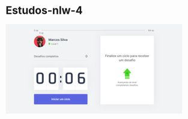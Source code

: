 # Estudos-nlw-4

<p aligne="center">
<img  width="470" src="moveit-next/src/assetsReadme/site.png">
</p>